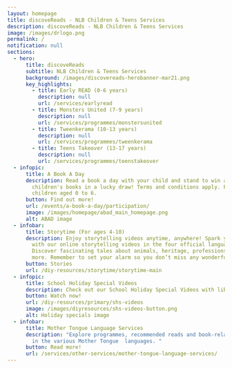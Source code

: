 ```yaml
---
layout: homepage
title: discoveReads - NLB Children & Teens Services
description: discoveReads - NLB Children & Teens Services
image: /images/drlogo.png
permalink: /
notification: null
sections:
  - hero:
      title: discoveReads
      subtitle: NLB Children & Teens Services
      background: /images/discovereads-herobanner-mar21.png
      key_highlights:
        - title: Early READ (0-6 years)
          description: null
          url: /services/earlyread
        - title: Monsters United (7-9 years)
          description: null
          url: /services/programmes/monstersunited
        - title: Tweenkerama (10-13 years)
          description: null
          url: /services/programmes/tweenkerama
        - title: Teens Takeover (13-17 years)
          description: null
          url: /services/programmes/teenstakeover
  - infopic:
      title: A Book A Day
      description: Read a book a day with your child and stand to win a collection of
        children's books in a lucky draw! Terms and conditions apply. For
        children aged 0 to 6.
      button: Find out more!
      url: /events/a-book-a-day/participation/
      image: /images/homepage/abad_main_homepage.png
      alt: ABAD image
  - infobar:
      title: Storytime (For ages 4-10)
      description: Enjoy storytelling videos anytime, anywhere! Spark your reading joy
        with our online storytelling videos in the four official languages.
        Discover fascinating tales about animals, heritage, professions and
        more. Remember to set your alarm so you don’t miss any wonderful videos!
      button: Stories
      url: /diy-resources/storytime/storytime-main
  - infopic:
      title: School Holiday Special Videos
      description: Check out our School Holiday Special Videos with librarians here!
      button: Watch now!
      url: /diy-resources/primary/shs-videos
      image: /images/diyresources/shs-videos-button.png
      alt: Holiday specials image
  - infobar:
      title: Mother Tongue Language Services
      description: "Explore programmes, recommended reads and book-related activities
        in the various Mother Tongue  languages. "
      button: Read more!
      url: /services/other-services/mother-tongue-language-services/
---
```

